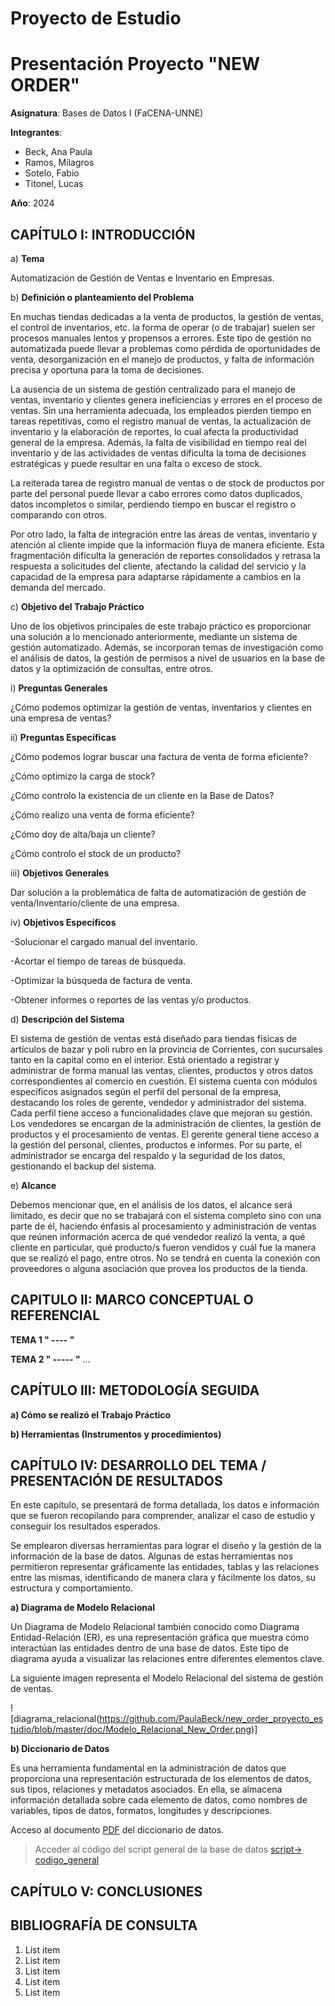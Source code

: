 # Proyecto de Estudio
    
# Presentación Proyecto "NEW ORDER"

**Asignatura**: Bases de Datos I (FaCENA-UNNE)

**Integrantes**:
 - Beck, Ana Paula
 - Ramos, Milagros
 - Sotelo, Fabio
 - Titonel, Lucas

**Año**: 2024

## CAPÍTULO I: INTRODUCCIÓN

a)	**Tema** 

Automatización de Gestión de Ventas e Inventario en Empresas.

b)	**Definición o planteamiento del Problema**

En muchas tiendas dedicadas a la venta de productos, la gestión de ventas, el control de inventarios, etc. la forma de operar (o de trabajar) suelen ser procesos manuales lentos y propensos a errores. Este tipo de gestión no automatizada puede llevar a problemas como pérdida de oportunidades de venta, desorganización en el manejo de productos, y falta de información precisa y oportuna para la toma de decisiones.

La ausencia de un sistema de gestión centralizado para el manejo de ventas, inventario y clientes genera ineficiencias y errores en el proceso de ventas. Sin una herramienta adecuada, los empleados pierden tiempo en tareas repetitivas, como el registro manual de ventas, la actualización de inventario y la elaboración de reportes, lo cual afecta la productividad general de la empresa. Además, la falta de visibilidad en tiempo real del inventario y de las actividades de ventas dificulta la toma de decisiones estratégicas y puede resultar en una falta o exceso de stock.

La reiterada tarea de registro manual de ventas o de stock de productos por parte del personal puede llevar a cabo errores como datos duplicados, datos incompletos o similar, perdiendo tiempo en buscar el registro o comparando con otros. 

Por otro lado, la falta de integración entre las áreas de ventas, inventario y atención al cliente impide que la información fluya de manera eficiente. Esta fragmentación dificulta la generación de reportes consolidados y retrasa la respuesta a solicitudes del cliente, afectando la calidad del servicio y la capacidad de la empresa para adaptarse rápidamente a cambios en la demanda del mercado.

c)	**Objetivo del Trabajo Práctico**

Uno de los objetivos principales de este trabajo práctico es proporcionar una solución a lo mencionado anteriormente, mediante un sistema de gestión automatizado. 
Además, se incorporan temas de investigación como el análisis de datos, la gestión de permisos a nivel de usuarios en la base de datos y la optimización de consultas, entre otros.

i)	**Preguntas Generales**

¿Cómo podemos optimizar la gestión de ventas, inventarios y clientes en una empresa de ventas?

ii)	**Preguntas Específicas**

¿Cómo podemos lograr buscar una factura de venta de forma eficiente?

¿Cómo optimizo la carga de stock?

¿Cómo controlo la existencia de un cliente en la Base de Datos?

¿Cómo realizo una venta de forma eficiente?

¿Cómo doy de alta/baja un cliente?

¿Cómo controlo el stock de un producto?

iii)	**Objetivos Generales**

Dar solución a la problemática de falta de automatización de gestión de venta/Inventario/cliente de una empresa. 

iv)	**Objetivos Específicos**

-Solucionar el cargado manual del inventario.

-Acortar el tiempo de tareas de búsqueda.

-Optimizar la búsqueda de factura de venta.

-Obtener informes o reportes de las ventas y/o productos.

d)	**Descripción del Sistema**

El sistema de gestión de ventas está diseñado para tiendas físicas de artículos de bazar y poli rubro en la provincia de Corrientes, con sucursales tanto en la capital como en el interior. Está orientado a registrar y administrar de forma manual las ventas, clientes, productos y otros datos correspondientes al comercio en cuestión.
El sistema cuenta con módulos específicos asignados según el perfil del personal de la empresa, destacando los roles de gerente, vendedor y administrador del sistema. Cada perfil tiene acceso a funcionalidades clave que mejoran su gestión. Los vendedores se encargan de la administración de clientes, la gestión de productos y el procesamiento de ventas. El gerente general tiene acceso a la gestión del personal, clientes, productos e informes. Por su parte, el administrador se encarga del respaldo y la seguridad de los datos, gestionando el backup del sistema.

e)	**Alcance**

Debemos mencionar que, en el análisis de los datos, el alcance será limitado, es decir que no se trabajará con el sistema completo sino con una parte de él, haciendo énfasis al procesamiento y administración de ventas que reúnen información acerca de qué vendedor realizó la venta, a qué cliente en particular, qué producto/s fueron vendidos y cuál fue la manera que se realizó el pago, entre otros.
No se tendrá en cuenta la conexión con proveedores o alguna asociación que provea los productos de la tienda.

## CAPITULO II: MARCO CONCEPTUAL O REFERENCIAL

**TEMA 1 " ---- "** 

**TEMA 2 " ----- "** 
...

## CAPÍTULO III: METODOLOGÍA SEGUIDA 

 **a) Cómo se realizó el Trabajo Práctico**

 **b) Herramientas (Instrumentos y procedimientos)**


## CAPÍTULO IV: DESARROLLO DEL TEMA / PRESENTACIÓN DE RESULTADOS 
En este capítulo, se presentará de forma detallada, los datos e información que se fueron recopilando para comprender, analizar el caso de estudio y conseguir los resultados esperados.  

Se emplearon diversas herramientas para lograr el diseño y la gestión de la información de la base de datos. Algunas de estas herramientas nos permitieron representar gráficamente las entidades, tablas y las relaciones entre las mismas, identificando de manera clara y fácilmente los datos, su estructura y comportamiento.

**a) Diagrama de Modelo Relacional**

Un Diagrama de Modelo Relacional también conocido como Diagrama Entidad-Relación (ER), es una representación gráfica que muestra cómo interactúan las entidades dentro de una base de datos. Este tipo de diagrama ayuda a visualizar las relaciones entre diferentes elementos clave.  

La siguiente imagen representa el Modelo Relacional del sistema de gestión de ventas.

![diagrama_relacional(https://github.com/PaulaBeck/new_order_proyecto_estudio/blob/master/doc/Modelo_Relacional_New_Order.png)]

**b) Diccionario de Datos**

Es una herramienta fundamental en la administración de datos que proporciona una representación estructurada de los elementos de datos, sus tipos, relaciones y metadatos asociados. En ella, se almacena información detallada sobre cada elemento de datos, como nombres de variables, tipos de datos, formatos, longitudes y descripciones.

Acceso al documento [PDF](doc/DiccionarioDeDatos_NewOrder.pdf) del diccionario de datos.

> Acceder al código del script general de la base de datos [script-> codigo_general](script/Proyecto_New_Order.sql)

## CAPÍTULO V: CONCLUSIONES

## BIBLIOGRAFÍA DE CONSULTA

 1. List item
 2. List item
 3. List item
 4. List item
 5. List item

